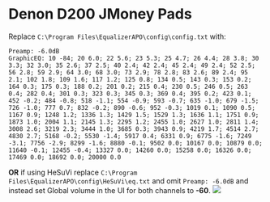 # Denon D200 JMoney Pads
Replace `C:\Program Files\EqualizerAPO\config\config.txt` with:
```
Preamp: -6.0dB
GraphicEQ: 10 -84; 20 6.0; 22 5.6; 23 5.3; 25 4.7; 26 4.4; 28 3.8; 30 3.3; 32 3.0; 35 2.6; 37 2.5; 40 2.4; 42 2.4; 45 2.4; 49 2.4; 52 2.5; 56 2.8; 59 2.9; 64 3.0; 68 3.0; 73 2.9; 78 2.8; 83 2.6; 89 2.4; 95 2.1; 102 1.8; 109 1.6; 117 1.2; 125 0.8; 134 0.5; 143 0.3; 153 0.2; 164 0.3; 175 0.3; 188 0.2; 201 0.2; 215 0.4; 230 0.5; 246 0.5; 263 0.4; 282 0.4; 301 0.3; 323 0.3; 345 0.3; 369 0.4; 395 0.2; 423 0.1; 452 -0.2; 484 -0.8; 518 -1.1; 554 -0.9; 593 -0.7; 635 -1.0; 679 -1.5; 726 -1.0; 777 0.7; 832 -0.2; 890 -0.6; 952 -0.3; 1019 0.1; 1090 0.5; 1167 0.9; 1248 1.2; 1336 1.3; 1429 1.5; 1529 1.3; 1636 1.1; 1751 0.9; 1873 1.0; 2004 1.1; 2145 1.3; 2295 1.2; 2455 1.0; 2627 1.0; 2811 1.4; 3008 2.6; 3219 2.3; 3444 1.0; 3685 0.3; 3943 0.9; 4219 1.7; 4514 2.7; 4830 2.7; 5168 -0.2; 5530 -1.4; 5917 0.4; 6331 0.9; 6775 -1.6; 7249 -3.1; 7756 -2.9; 8299 -1.6; 8880 -0.1; 9502 0.0; 10167 0.0; 10879 0.0; 11640 -0.1; 12455 -0.4; 13327 0.0; 14260 0.0; 15258 0.0; 16326 0.0; 17469 0.0; 18692 0.0; 20000 0.0
```
**OR** if using HeSuVi replace `C:\Program Files\EqualizerAPO\config\HeSuVi\eq.txt` and omit `Preamp: -6.0dB` and instead set Global volume in the UI for both channels to **-60**.
![](https://raw.githubusercontent.com/jaakkopasanen/AutoEq/master/results/Innerfidelity%202017/innerfidelity/onear/Denon%20D200%20JMoney%20Pads/Denon%20D200%20JMoney%20Pads.png)